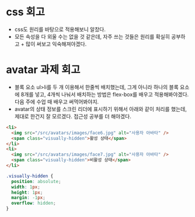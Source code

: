 <!-- 여기에 회고 내용을 작성해주세요 -->

# css 회고

- css도 원리를 바탕으로 적용해보니 알찼다.
- 모든 속성을 다 외울 수는 없을 것 같은데, 자주 쓰는 것들은 원리를 확실히 공부하고 + 많이 써보고 익숙해져야겠다.

# avatar 과제 회고

- 블록 요소 ul>li를 두 개 이용해서 한줄씩 배치했는데, 그게 아니라 하나의 블록 요소에 8개를 넣고, 4개씩 나눠서 배치하는 방법은 flex-box를 배우고 적용해봐야겠다. 다음 주에 수업 때 배우고 써먹어봐야지.
- avatar의 상태 정보를 스크린 리더에 표시하기 위해서 아래와 같이 처리를 했는데, 제대로 한건지 잘 모르겠다. 접근성 공부를 더 해야겠다.

```html
<li>
  <img src="/src/avatars/images/face6.jpg" alt="사용자 아바타" />
  <span class="visually-hidden">활성 상태</span>
</li>
<li>
  <img src="/src/avatars/images/face7.jpg" alt="사용자 아바타" />
  <span class="visually-hidden">비활성 상태</span>
</li>
```

```css
.visually-hidden {
  position: absolute;
  width: 1px;
  height: 1px;
  margin: -1px;
  overflow: hidden;
}
```
